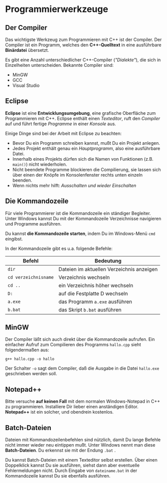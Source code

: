 
# Programmierwerkzeuge

## Der Compiler

Das wichtigste Werkzeug zum Programmieren mit C++ ist der Compiler. Der Compiler ist ein Programm, welches den **C++-Quelltext** in eine ausführbare **Binärdatei** übersetzt. 

Es gibt eine Anzahl unterschiedlicher C++-Compiler (*"Dialekte"*), die sich in Einzelheiten unterscheiden. Bekannte Compiler sind:

* MinGW
* GCC
* Visual Studio


## Eclipse

**Eclipse** ist eine **Entwicklungsumgebung**, eine grafische Oberfläche zum Programmieren mit C++. Eclipse enthält einen *Texteditor*, ruft den *Compiler* auf und führt fertige *Programme* in einer *Konsole* aus. 

Einige Dinge sind bei der Arbeit mit Eclipse zu beachten:

* Bevor Du ein Programm schreiben kannst, mußt Du ein Projekt anlegen.
* Jedes Projekt enthält genau ein *Hauptprogramm*, also eine ausführbare Datei.
* Innerhalb eines Projekts dürfen sich die Namen von Funktionen (z.B. `main()`) nicht wiederholen.
* Nicht beendete Programme blockieren die Compilierung, sie lassen sich über einen der Knöpfe im Konsolenfenster rechts unten einzeln beenden.
* Wenn nichts mehr hilft: *Ausschalten und wieder Einschalten*

## Die Kommandozeile

Für viele Programmierer ist die Kommandozeile ein ständiger Begleiter. Unter Windows kannst Du mit der Kommandozeile Verzeichnisse navigieren und Programme ausführen.

Du kannst **die Kommandozeile starten**, indem Du im Windows-Menü `cmd` eingibst.

In der Kommandozeile gibt es u.a. folgende Befehle:

| Befehl | Bedeutung |
|--------|-----------|
| `dir` | Dateien im aktuellen Verzeichnis anzeigen |
| `cd verzeichnisname` | Verzeichnis wechseln |
| `cd ..` | ein Verzeichnis höher wechseln |
| `D:`   | auf die Festplatte D wechseln |
| `a.exe` | das Programm `a.exe` ausführen |
| `b.bat` | das Skript `b.bat` ausführen |


## MinGW

Der Compiler läßt sich auch direkt über die Kommandozeile aufrufen. Ein einfacher Aufruf zum Compilieren des Programms `hallo.cpp` sieht folgendermaßen aus:

    g++ hallo.cpp -o hallo

Der Schalter `-o` sagt dem Compiler, daß die Ausgabe in die Datei `hallo.exe` geschrieben werden soll.


## Notepad++

Bitte versuche **auf keinen Fall** mit dem normalen Windows-Notepad in C++ zu programmieren. Installiere Dir lieber einen anständigen Editor. **Notepad++** ist ein solcher, und obendrein kostenlos.


## Batch-Dateien

Dateien mit Kommandozeilenbefehlen sind nützlich, damit Du lange Befehle nicht immer wieder neu eintippen mußt. Unter Windows nennt man diese **Batch-Dateien**. Du erkennst sie mit der Endung `.bat` .

Du kannst Batch-Dateien mit einem Texteditor selbst erstellen. Über einen Doppelklick kannst Du sie ausführen, siehst dann aber eventuelle Fehlermeldungen nicht. Durch Eingabe von `dateiname.bat` in der Kommandozeile kannst Du sie ebenfalls ausführen.

